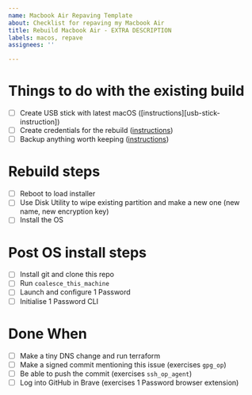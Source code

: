 ```yaml
---
name: Macbook Air Repaving Template
about: Checklist for repaving my Macbook Air
title: Rebuild Macbook Air - EXTRA DESCRIPTION
labels: macos, repave
assignees: ''

---
```


# Things to do with the existing build

- [ ] Create USB stick with latest macOS ([instructions][usb-stick-instruction])
- [ ] Create credentials for the rebuild ([instructions][recreate-credentials])
- [ ] Backup anything worth keeping ([instructions][backup-stuff])

[usb-stick-instructions]: https://github.com/scottmuc/infrastructure/blob/master/docs/repaving-macos.md#bootstrapping-the-bootstrapping
[recreate-credentials]: https://github.com/scottmuc/infrastructure/blob/master/docs/repaving-macos.md#recreate-credentials
[backup-stuff]: https://github.com/scottmuc/infrastructure/blob/master/docs/repaving-macos.md#backup-stuff

# Rebuild steps

- [ ] Reboot to load installer
- [ ] Use Disk Utility to wipe existing partition and make a new one (new name, new encryption key)
- [ ] Install the OS

# Post OS install steps

- [ ] Install git and clone this repo
- [ ] Run `coalesce_this_machine`
- [ ] Launch and configure 1 Password
- [ ] Initialise 1 Password CLI

# Done When

- [ ] Make a tiny DNS change and run terraform
- [ ] Make a signed commit mentioning this issue (exercises `gpg_op`)
- [ ] Be able to push the commit (exercises `ssh_op_agent`)
- [ ] Log into GitHub in Brave (exercises 1 Password browser extension)
